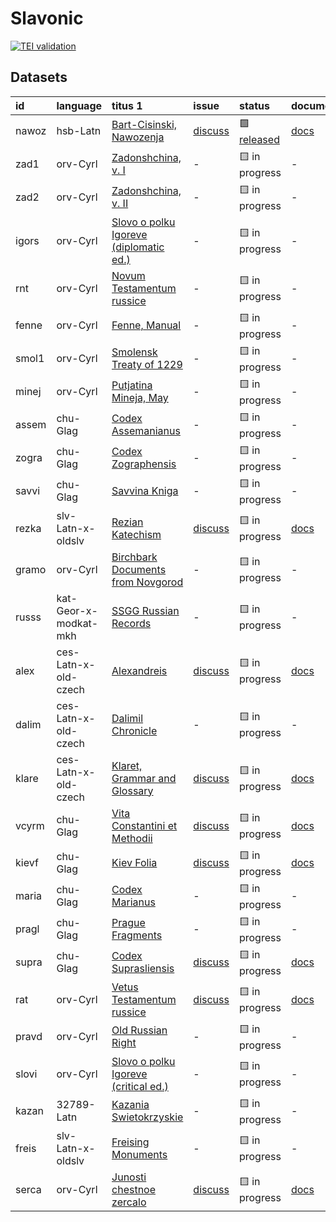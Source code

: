 # Slavonic
[![TEI validation](https://github.com/TITUS-2-0/slavonic/actions/workflows/validate_data.yaml/badge.svg?branch=main)](https://github.com/TITUS-2-0/slavonic/actions/workflows/validate_data.yaml)
## Datasets
| id    | language              | titus 1                                                                                                        | issue                                                      | status                                                       | documentation                                                        |
|:------|:----------------------|:---------------------------------------------------------------------------------------------------------------|:-----------------------------------------------------------|:-------------------------------------------------------------|:---------------------------------------------------------------------|
| nawoz | hsb-Latn              | [Bart-Cisinski, Nawozenja](http://titus.uni-frankfurt.de/texte/etcs/slav/osorb/nawozena/nawoz.htm)             | [discuss](https://github.com/TITUS-2-0/slavonic/issues/1)  | 🟩 [released](https://titus2.uni-frankfurt.de/dataset/nawoz) | [docs](https://titus2.uni-frankfurt.de/docs/tei/slavonic.html#nawoz) |
| zad1  | orv-Cyrl              | [Zadonshchina, v. I](http://titus.uni-frankfurt.de/texte/etcs/slav/aruss/zad1/zad1.htm)                        | -                                                          | 🟨 in progress                                               | -                                                                    |
| zad2  | orv-Cyrl              | [Zadonshchina, v. II](http://titus.uni-frankfurt.de/texte/etcs/slav/aruss/zad2/zad2.htm)                       | -                                                          | 🟨 in progress                                               | -                                                                    |
| igors | orv-Cyrl              | [Slovo o polku Igoreve (diplomatic ed.)](http://titus.uni-frankfurt.de/texte/etcs/slav/aruss/igorsh/igors.htm) | -                                                          | 🟨 in progress                                               | -                                                                    |
| rnt   | orv-Cyrl              | [Novum Testamentum russice](http://titus.uni-frankfurt.de/texte/etcs/slav/aruss/rnt/rnt.htm)                   | -                                                          | 🟨 in progress                                               | -                                                                    |
| fenne | orv-Cyrl              | [Fenne, Manual](http://titus.uni-frankfurt.de/texte/etcs/slav/aruss/fenne/fenne.htm)                           | -                                                          | 🟨 in progress                                               | -                                                                    |
| smol1 | orv-Cyrl              | [Smolensk Treaty of 1229](http://titus.uni-frankfurt.de/texte/etcs/slav/aruss/smol1229/smol1.htm)              | -                                                          | 🟨 in progress                                               | -                                                                    |
| minej | orv-Cyrl              | [Putjatina Mineja, May](http://titus.uni-frankfurt.de/texte/etcs/slav/aruss/minej135/minej.htm)                | -                                                          | 🟨 in progress                                               | -                                                                    |
| assem | chu-Glag              | [Codex Assemanianus](http://titus.uni-frankfurt.de/texte/etcs/slav/aksl/asseman/assem.htm)                     | -                                                          | 🟨 in progress                                               | -                                                                    |
| zogra | chu-Glag              | [Codex Zographensis](http://titus.uni-frankfurt.de/texte/etcs/slav/aksl/zograph/zogra.htm)                     | -                                                          | 🟨 in progress                                               | -                                                                    |
| savvi | chu-Glag              | [Savvina Kniga](http://titus.uni-frankfurt.de/texte/etcs/slav/aksl/savvina/savvi.htm)                          | -                                                          | 🟨 in progress                                               | -                                                                    |
| rezka | slv-Latn-x-oldslv     | [Rezian Katechism](http://titus.uni-frankfurt.de/texte/etcs/slav/asloven/rezkat/rezka.htm)                     | [discuss](https://github.com/TITUS-2-0/slavonic/issues/2)  | 🟨 in progress                                               | [docs](https://titus2.uni-frankfurt.de/docs/tei/slavonic.html#rezka) |
| gramo | orv-Cyrl              | [Birchbark Documents from Novgorod](http://titus.uni-frankfurt.de/texte/etcs/slav/aruss/gramoty/gramo.htm)     | -                                                          | 🟨 in progress                                               | -                                                                    |
| russs | kat-Geor-x-modkat-mkh | [SSGG Russian Records](http://titus.uni-frankfurt.de/texte/etce/slav/russ/russssgg/russs.htm)                  | -                                                          | 🟨 in progress                                               | -                                                                    |
| alex  | ces-Latn-x-old-czech  | [Alexandreis](http://titus.uni-frankfurt.de/texte/etcs/slav/acech/alex/alex.htm)                               | [discuss](https://github.com/TITUS-2-0/slavonic/issues/3)  | 🟨 in progress                                               | [docs](https://titus2.uni-frankfurt.de/docs/tei/slavonic.html#alex)  |
| dalim | ces-Latn-x-old-czech  | [Dalimil Chronicle](http://titus.uni-frankfurt.de/texte/etcc/slav/acech/dalimil/dalim.htm)                     | -                                                          | 🟨 in progress                                               | -                                                                    |
| klare | ces-Latn-x-old-czech  | [Klaret, Grammar and Glossary](http://titus.uni-frankfurt.de/texte/etcs/slav/acech/klaret/klare.htm)           | [discuss](https://github.com/TITUS-2-0/slavonic/issues/4)  | 🟨 in progress                                               | [docs](https://titus2.uni-frankfurt.de/docs/tei/slavonic.html#klare) |
| vcyrm | chu-Glag              | [Vita Constantini et Methodii](http://titus.uni-frankfurt.de/texte/etcc/slav/aksl/vcyrmeth/vcyrm.htm)          | [discuss](https://github.com/TITUS-2-0/slavonic/issues/8)  | 🟨 in progress                                               | [docs](https://titus2.uni-frankfurt.de/docs/tei/slavonic.html#vcyrm) |
| kievf | chu-Glag              | [Kiev Folia](http://titus.uni-frankfurt.de/texte/etcs/slav/aksl/kievfol/kievf.htm)                             | [discuss](https://github.com/TITUS-2-0/slavonic/issues/9)  | 🟨 in progress                                               | [docs](https://titus2.uni-frankfurt.de/docs/tei/slavonic.html#kievf) |
| maria | chu-Glag              | [Codex Marianus](http://titus.uni-frankfurt.de/texte/etcs/slav/aksl/marianus/maria.htm)                        | -                                                          | 🟨 in progress                                               | -                                                                    |
| pragl | chu-Glag              | [Prague Fragments](http://titus.uni-frankfurt.de/texte/etcs/slav/aksl/praglist/pragl.htm)                      | -                                                          | 🟨 in progress                                               | -                                                                    |
| supra | chu-Glag              | [Codex Suprasliensis](http://titus.uni-frankfurt.de/texte/etcs/slav/aksl/suprasl/supra.htm)                    | [discuss](https://github.com/TITUS-2-0/slavonic/issues/10) | 🟨 in progress                                               | [docs](https://titus2.uni-frankfurt.de/docs/tei/slavonic.html#supra) |
| rat   | orv-Cyrl              | [Vetus Testamentum russice](http://titus.uni-frankfurt.de/texte/etcs/slav/aruss/rat/rat.htm)                   | [discuss](https://github.com/TITUS-2-0/slavonic/issues/6)  | 🟨 in progress                                               | [docs](https://titus2.uni-frankfurt.de/docs/tei/slavonic.html#rat)   |
| pravd | orv-Cyrl              | [Old Russian Right](http://titus.uni-frankfurt.de/texte/etcs/slav/aruss/pravda/pravd.htm)                      | -                                                          | 🟨 in progress                                               | -                                                                    |
| slovi | orv-Cyrl              | [Slovo o polku Igoreve (critical ed.)](http://titus.uni-frankfurt.de/texte/etcs/slav/aruss/slovigor/slovi.htm) | -                                                          | 🟨 in progress                                               | -                                                                    |
| kazan | 32789-Latn            | [Kazania Swietokrzyskie](http://titus.uni-frankfurt.de/texte/etcs/slav/apoln/kazania/kazan.htm)                | -                                                          | 🟨 in progress                                               | -                                                                    |
| freis | slv-Latn-x-oldslv     | [Freising Monuments](http://titus.uni-frankfurt.de/texte/etcs/slav/asloven/freisdk/freis.htm)                  | -                                                          | 🟨 in progress                                               | -                                                                    |
| serca | orv-Cyrl              | [Junosti chestnoe zercalo](http://titus.uni-frankfurt.de/texte/etcs/slav/aruss/sercalo/serca.htm)              | [discuss](https://github.com/TITUS-2-0/slavonic/issues/5)  | 🟨 in progress                                               | [docs](https://titus2.uni-frankfurt.de/docs/tei/slavonic.html#serca) |